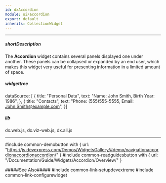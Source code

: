 ```yaml
---
id: dxAccordion
module: ui/accordion
export: default
inherits: CollectionWidget
---
```

---
##### shortDescription
The **Accordion** widget contains several panels displayed one under another. These panels can be collapsed or expanded by an end user, which makes this widget very useful for presenting information in a limited amount of space.

##### widgettree
dataSource: [
{
    title: "Personal Data",
    text: "Name: John Smith, Birth Year: 1986",
},
{
    title: "Contacts",
    text: "Phone: (555)555-5555, Email: John.Smith@example.com",
}]

##### lib
dx.web.js, dx.viz-web.js, dx.all.js

---
#include common-demobutton with {
    url: "https://js.devexpress.com/Demos/WidgetsGallery/#demo/navigationaccordionaccordionaccordion/"
}
#include common-readguidesbutton with {
    url: "/Documentation/Guide/Widgets/Accordion/Overview/"
}

#####See Also#####
#include common-link-setupdevextreme
#include common-link-configurewidget